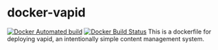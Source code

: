 # docker-vapid
[![Docker Automated build](https://img.shields.io/docker/automated/jrottenberg/ffmpeg.svg)](https://hub.docker.com/r/woovie/docker-vapid/) [![Docker Build Status](https://img.shields.io/docker/build/jrottenberg/ffmpeg.svg)](https://hub.docker.com/r/woovie/docker-vapid/)
This is a dockerfile for deploying vapid, an intentionally simple content management system.

